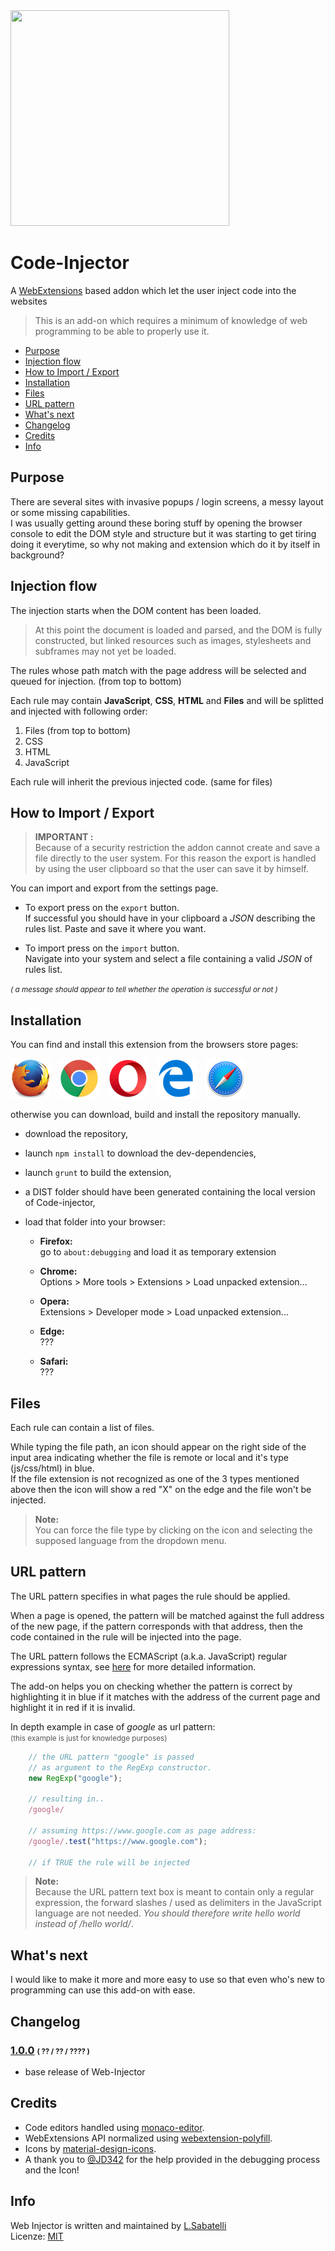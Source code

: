 <img src="http://www.spazioseme.com/wp-content/uploads/2016/08/work_in_progress-350x345.jpg" style="width: 350px; height: 345px;">

# Code-Injector
A [WebExtensions](https://developer.mozilla.org/en-US/Add-ons/WebExtensions) based addon which let the user inject code into the websites

> This is an add-on which requires a minimum of knowledge of web programming to be able to properly use it.  

- [Purpose](https://github.com/Lor-Saba/Code-Injector.git#purpose)
- [Injection flow](https://github.com/Lor-Saba/Code-Injector#injection-flow)
- [How to Import / Export](https://github.com/Lor-Saba/Code-Injector#how-to-import--export)
- [Installation](https://github.com/Lor-Saba/Code-Injector#installation)
- [Files](https://github.com/Lor-Saba/Code-Injector#files)
- [URL pattern](https://github.com/Lor-Saba/Code-Injector#url-pattern)
- [What's next](https://github.com/Lor-Saba/Code-Injector#whats-next)
- [Changelog](https://github.com/Lor-Saba/Code-Injector#changelog)
- [Credits](https://github.com/Lor-Saba/Code-Injector#credits)
- [Info](https://github.com/Lor-Saba/Code-Injector#info)

## Purpose

There are several sites with invasive popups / login screens, a messy layout or some missing capabilities.  
I was usually getting around these boring stuff by opening the browser console to edit the DOM style and structure but it was starting to get tiring doing it everytime, so why not making and extension which do it by itself in background?

## Injection flow

The injection starts when the DOM content has been loaded.  
>At this point the document is loaded and parsed, and the DOM is fully constructed, but linked resources such as images, stylesheets and subframes may not yet be loaded.

The rules whose path match with the page address will be selected and queued for injection. (from top to bottom) 

Each rule may contain **JavaScript**, **CSS**, **HTML** and **Files** and will be splitted and injected with following order:  

 1. Files (from top to bottom) 
 2. CSS
 3. HTML
 4. JavaScript

Each rule will inherit the previous injected code. (same for files)  


## How to Import / Export

>**IMPORTANT :**   
Because of a security restriction the addon cannot create and save a file directly to the user system. For this reason the export is handled by using the user clipboard so that the user can save it by himself.  

You can import and export from the settings page.  

- To export press on the `export` button.  
If successful you should have in your clipboard a *JSON* describing the rules list. Paste and save it where you want.   

 - To import press on the `import` button.  
 Navigate into your system and select a file containing a valid *JSON* of rules list.   


*<small>( a message should appear to tell whether the operation is successful or not )</small>* 

## Installation

You can find and install this extension from the browsers store pages:

[<img title="Firefox" src="readme-resources/firefox.png" alt="Drawing" style="width: 64px; margin-right:10px"/>]()
[<img title="Chrome"  src="readme-resources/chrome.png"  alt="Drawing" style="width: 64px; margin-right:10px"/>]()
[<img title="Opera"   src="readme-resources/opera.png"   alt="Drawing" style="width: 64px; margin-right:10px"/>]()
[<img title="Edge"    src="readme-resources/edge.png"    alt="Drawing" style="width: 64px; margin-right:10px"/>]()
[<img title="Safari"  src="readme-resources/safari.png"  alt="Drawing" style="width: 64px; margin-right:10px"/>]()  

otherwise you can download, build and install the repository manually.  

- download the repository,
- launch `npm install` to download the dev-dependencies,
- launch `grunt` to build the extension,
- a DIST folder should have been generated containing the local version of Code-injector,
- load that folder into your browser:  

  - **Firefox:**  
  go to `about:debugging` and load it as temporary extension

  - **Chrome:**  
  Options > More tools > Extensions > Load unpacked extension...  

  - **Opera:**  
  Extensions > Developer mode > Load unpacked extension...  

  - **Edge:**  
  ???  

  - **Safari:**  
  ???


## Files

Each rule can contain a list of files.  

While typing the file path, an icon should appear on the right side of the input area indicating whether the file is remote or local and it's type (js/css/html) in blue.  
If the file extension is not recognized as one of the 3 types mentioned above then the icon will show a red "X" on the edge and the file won't be injected.  

>**Note:**  
>You can force the file type by clicking on the icon and selecting the supposed language from the dropdown menu.

## URL pattern

The URL pattern specifies in what pages the rule should be applied.  

When a page is opened, the pattern will be matched against the full address of the new page, if the pattern corresponds with that address, then the code contained in the rule will be injected into the page.  

The URL pattern follows the ECMAScript (a.k.a. JavaScript) regular expressions syntax, see [here](https://developer.mozilla.org/en-US/docs/Web/JavaScript/Guide/Regular_Expressions) for more detailed information.  

The add-on helps you on checking whether the pattern is correct by highlighting it in blue if it matches with the address of the current page and highlight it in red if it is invalid.  

In depth example in case of *google* as url pattern:  
<small style="color: #555">(this example is just for knowledge purposes)</small>  

```javascript
    // the URL pattern "google" is passed 
    // as argument to the RegExp constructor.
    new RegExp("google");

    // resulting in..
    /google/

    // assuming https://www.google.com as page address:
    /google/.test("https://www.google.com");

    // if TRUE the rule will be injected

```  

> **Note:**  
> Because the URL pattern text box is meant to contain only a regular expression, the forward slashes / used as delimiters in the JavaScript language are not needed. *You should therefore write hello world instead of /hello world/*.

## What's next 

I would like to make it more and more easy to use so that even who's new to programming can use this add-on with ease.

## Changelog

### **[1.0.0]()**  <small><small>( ?? / ?? / ???? )</small></small>
* base release of Web-Injector

## Credits

- Code editors handled using [monaco-editor](https://github.com/Microsoft/monaco-editor).
- WebExtensions API normalized using [webextension-polyfill](https://github.com/mozilla/webextension-polyfill).
- Icons by [material-design-icons](https://github.com/google/material-design-icons).
- A thank you to [@JD342](https://github.com/JD342) for the help provided in the debugging process and the Icon!

## Info

Web Injector is written and maintained by [L.Sabatelli](https://github.com/Lor-Saba)  
Licenze: [MIT](http://opensource.org/licenses/MIT)
